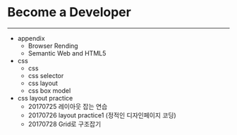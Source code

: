 # Become a Developer
***

* appendix    
  * Browser Rending  
  * Semantic Web and HTML5
* css
  * css
  * css selector  
  * css layout  
  * css box model
* css layout practice
  * 20170725 레이아웃 잡는 연습
  * 20170726 layout practice1 (정적인 디자인페이지 코딩)
  * 20170728 Grid로 구조잡기
  



